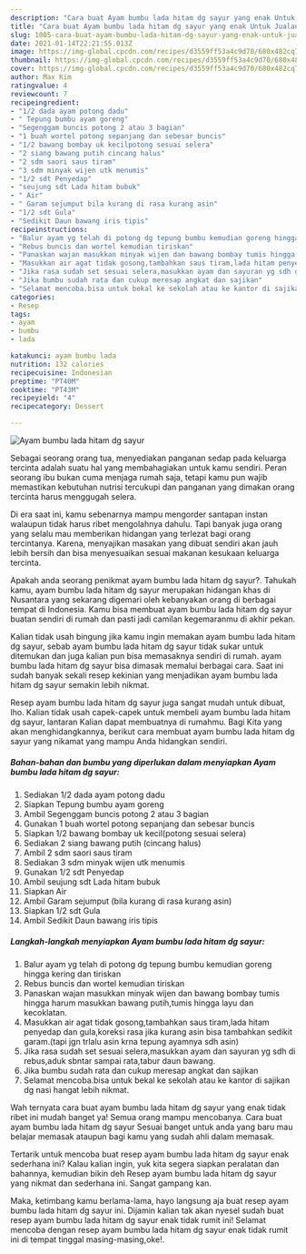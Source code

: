 ```yaml
---
description: "Cara buat Ayam bumbu lada hitam dg sayur yang enak Untuk Jualan"
title: "Cara buat Ayam bumbu lada hitam dg sayur yang enak Untuk Jualan"
slug: 1005-cara-buat-ayam-bumbu-lada-hitam-dg-sayur-yang-enak-untuk-jualan
date: 2021-01-14T22:21:55.013Z
image: https://img-global.cpcdn.com/recipes/d3559ff53a4c9d70/680x482cq70/ayam-bumbu-lada-hitam-dg-sayur-foto-resep-utama.jpg
thumbnail: https://img-global.cpcdn.com/recipes/d3559ff53a4c9d70/680x482cq70/ayam-bumbu-lada-hitam-dg-sayur-foto-resep-utama.jpg
cover: https://img-global.cpcdn.com/recipes/d3559ff53a4c9d70/680x482cq70/ayam-bumbu-lada-hitam-dg-sayur-foto-resep-utama.jpg
author: Max Kim
ratingvalue: 4
reviewcount: 7
recipeingredient:
- "1/2 dada ayam potong dadu"
- " Tepung bumbu ayam goreng"
- "Segenggam buncis potong 2 atau 3 bagian"
- "1 buah wortel potong sepanjang dan sebesar buncis"
- "1/2 bawang bombay uk kecilpotong sesuai selera"
- "2 siang bawang putih cincang halus"
- "2 sdm saori saus tiram"
- "3 sdm minyak wijen utk menumis"
- "1/2 sdt Penyedap"
- "seujung sdt Lada hitam bubuk"
- " Air"
- " Garam sejumput bila kurang di rasa kurang asin"
- "1/2 sdt Gula"
- "Sedikit Daun bawang iris tipis"
recipeinstructions:
- "Balur ayam yg telah di potong dg tepung bumbu kemudian goreng hingga kering dan tiriskan"
- "Rebus buncis dan wortel kemudian tiriskan"
- "Panaskan wajan masukkan minyak wijen dan bawang bombay tumis hingga harum masukkan bawang putih,tumis hingga layu dan kecoklatan."
- "Masukkan air agat tidak gosong,tambahkan saus tiram,lada hitam penyedap dan gula,koreksi rasa jika kurang asin bisa tambahkan sedikit garam.(tapi jgn trlalu asin krna tepung ayamnya sdh asin)"
- "Jika rasa sudah set sesuai selera,masukkan ayam dan sayuran yg sdh di rebus,aduk sbntar sampai rata,tabur daun bawang."
- "Jika bumbu sudah rata dan cukup meresap angkat dan sajikan"
- "Selamat mencoba.bisa untuk bekal ke sekolah atau ke kantor di sajikan dg nasi hangat lebih nikmat."
categories:
- Resep
tags:
- ayam
- bumbu
- lada

katakunci: ayam bumbu lada 
nutrition: 132 calories
recipecuisine: Indonesian
preptime: "PT40M"
cooktime: "PT43M"
recipeyield: "4"
recipecategory: Dessert

---
```



![Ayam bumbu lada hitam dg sayur](https://img-global.cpcdn.com/recipes/d3559ff53a4c9d70/680x482cq70/ayam-bumbu-lada-hitam-dg-sayur-foto-resep-utama.jpg)

Sebagai seorang orang tua, menyediakan panganan sedap pada keluarga tercinta adalah suatu hal yang membahagiakan untuk kamu sendiri. Peran seorang ibu bukan cuma menjaga rumah saja, tetapi kamu pun wajib memastikan kebutuhan nutrisi tercukupi dan panganan yang dimakan orang tercinta harus menggugah selera.

Di era  saat ini, kamu sebenarnya mampu mengorder santapan instan walaupun tidak harus ribet mengolahnya dahulu. Tapi banyak juga orang yang selalu mau memberikan hidangan yang terlezat bagi orang tercintanya. Karena, menyajikan masakan yang dibuat sendiri akan jauh lebih bersih dan bisa menyesuaikan sesuai makanan kesukaan keluarga tercinta. 



Apakah anda seorang penikmat ayam bumbu lada hitam dg sayur?. Tahukah kamu, ayam bumbu lada hitam dg sayur merupakan hidangan khas di Nusantara yang sekarang digemari oleh kebanyakan orang di berbagai tempat di Indonesia. Kamu bisa membuat ayam bumbu lada hitam dg sayur buatan sendiri di rumah dan pasti jadi camilan kegemaranmu di akhir pekan.

Kalian tidak usah bingung jika kamu ingin memakan ayam bumbu lada hitam dg sayur, sebab ayam bumbu lada hitam dg sayur tidak sukar untuk ditemukan dan juga kalian pun bisa memasaknya sendiri di rumah. ayam bumbu lada hitam dg sayur bisa dimasak memalui berbagai cara. Saat ini sudah banyak sekali resep kekinian yang menjadikan ayam bumbu lada hitam dg sayur semakin lebih nikmat.

Resep ayam bumbu lada hitam dg sayur juga sangat mudah untuk dibuat, lho. Kalian tidak usah capek-capek untuk membeli ayam bumbu lada hitam dg sayur, lantaran Kalian dapat membuatnya di rumahmu. Bagi Kita yang akan menghidangkannya, berikut cara membuat ayam bumbu lada hitam dg sayur yang nikamat yang mampu Anda hidangkan sendiri.

<!--inarticleads1-->

##### Bahan-bahan dan bumbu yang diperlukan dalam menyiapkan Ayam bumbu lada hitam dg sayur:

1. Sediakan 1/2 dada ayam potong dadu
1. Siapkan  Tepung bumbu ayam goreng
1. Ambil Segenggam buncis potong 2 atau 3 bagian
1. Gunakan 1 buah wortel potong sepanjang dan sebesar buncis
1. Siapkan 1/2 bawang bombay uk kecil(potong sesuai selera)
1. Sediakan 2 siang bawang putih (cincang halus)
1. Ambil 2 sdm saori saus tiram
1. Sediakan 3 sdm minyak wijen utk menumis
1. Gunakan 1/2 sdt Penyedap
1. Ambil seujung sdt Lada hitam bubuk
1. Siapkan  Air
1. Ambil  Garam sejumput (bila kurang di rasa kurang asin)
1. Siapkan 1/2 sdt Gula
1. Ambil Sedikit Daun bawang iris tipis




<!--inarticleads2-->

##### Langkah-langkah menyiapkan Ayam bumbu lada hitam dg sayur:

1. Balur ayam yg telah di potong dg tepung bumbu kemudian goreng hingga kering dan tiriskan
1. Rebus buncis dan wortel kemudian tiriskan
1. Panaskan wajan masukkan minyak wijen dan bawang bombay tumis hingga harum masukkan bawang putih,tumis hingga layu dan kecoklatan.
1. Masukkan air agat tidak gosong,tambahkan saus tiram,lada hitam penyedap dan gula,koreksi rasa jika kurang asin bisa tambahkan sedikit garam.(tapi jgn trlalu asin krna tepung ayamnya sdh asin)
1. Jika rasa sudah set sesuai selera,masukkan ayam dan sayuran yg sdh di rebus,aduk sbntar sampai rata,tabur daun bawang.
1. Jika bumbu sudah rata dan cukup meresap angkat dan sajikan
1. Selamat mencoba.bisa untuk bekal ke sekolah atau ke kantor di sajikan dg nasi hangat lebih nikmat.




Wah ternyata cara buat ayam bumbu lada hitam dg sayur yang enak tidak ribet ini mudah banget ya! Semua orang mampu mencobanya. Cara buat ayam bumbu lada hitam dg sayur Sesuai banget untuk anda yang baru mau belajar memasak ataupun bagi kamu yang sudah ahli dalam memasak.

Tertarik untuk mencoba buat resep ayam bumbu lada hitam dg sayur enak sederhana ini? Kalau kalian ingin, yuk kita segera siapkan peralatan dan bahannya, kemudian bikin deh Resep ayam bumbu lada hitam dg sayur yang nikmat dan sederhana ini. Sangat gampang kan. 

Maka, ketimbang kamu berlama-lama, hayo langsung aja buat resep ayam bumbu lada hitam dg sayur ini. Dijamin kalian tak akan nyesel sudah buat resep ayam bumbu lada hitam dg sayur enak tidak rumit ini! Selamat mencoba dengan resep ayam bumbu lada hitam dg sayur enak tidak rumit ini di tempat tinggal masing-masing,oke!.

